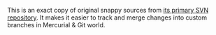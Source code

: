 This is an exact copy of original snappy sources from [its primary SVN repository](http://code.google.com/p/snappy/).
It makes it easier to track and merge changes into custom branches in Mercurial & Git world.
